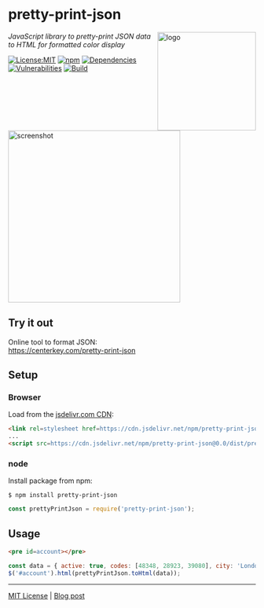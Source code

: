 # pretty-print-json
<img src=https://centerkey.com/graphics/center-key-logo.svg align=right width=200 alt=logo>

_JavaScript library to pretty-print JSON data to HTML for formatted color display_

[![License:MIT](https://img.shields.io/badge/License-MIT-blue.svg)](https://github.com/center-key/pretty-print-json/blob/master/LICENSE.txt)
[![npm](https://img.shields.io/npm/v/pretty-print-json.svg)](https://www.npmjs.com/package/pretty-print-json)
[![Dependencies](https://david-dm.org/center-key/pretty-print-json/status.svg)](https://david-dm.org/center-key/pretty-print-json)
[![Vulnerabilities](https://snyk.io/test/github/center-key/pretty-print-json/badge.svg)](https://snyk.io/test/github/center-key/pretty-print-json)
[![Build](https://travis-ci.org/center-key/pretty-print-json.svg)](https://travis-ci.org/center-key/pretty-print-json)

<img src=https://3.bp.blogspot.com/-CLD6GDO4ul8/W_Jv9qrDCaI/AAAAAAAAIbw/C9JUx-v8xFUYJ_jWMkpNrGASjkqSQjLowCLcBGAs/s1600/pretty-print-json.png
   width=350 alt=screenshot>

## Try it out
Online tool to format JSON:<br>
https://centerkey.com/pretty-print-json

## Setup
### Browser
Load from the [jsdelivr.com CDN](https://www.jsdelivr.com/package/npm/pretty-print-json):
```html
<link rel=stylesheet href=https://cdn.jsdelivr.net/npm/pretty-print-json@0.0/dist/pretty-print-json.css>
...
<script src=https://cdn.jsdelivr.net/npm/pretty-print-json@0.0/dist/pretty-print-json.min.js></script>
```
### node
Install package from npm:
```shell
$ npm install pretty-print-json
```
```javascript
const prettyPrintJson = require('pretty-print-json');
```

## Usage
```html
<pre id=account></pre>
```
```javascript
const data = { active: true, codes: [48348, 28923, 39080], city: 'London' };
$('#account').html(prettyPrintJson.toHtml(data));
```

---
[MIT License](LICENSE.txt) | [Blog post](https://blog.centerkey.com/2013/05/javascript-colorized-pretty-print-json.html)
